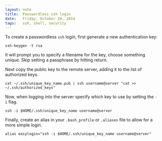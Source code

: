 ```yaml
---
layout: note
title:  Passwordless ssh login
date:   Friday, October 10, 2014
tags:   ssh, shell, security
---
```


To create a passwordless `ssh` login, first generate a new authentication key:

    ssh-keygen -t rsa

It will prompt you to specify a filename for the key, choose something unique. Skip setting a passphrase by hitting return.

Next copy the public key to the remote server, adding it to the list of authorized keys.

    cat ~/.ssh/unique_key_name.pub | ssh username@server "cat >> ~/.ssh/authorized_keys"

Now, when logging into the server specify which key to use by setting the `-i` flag.

    ssh -i $HOME/.ssh/unique_key_name username@server

Finally, create an alias in your `.bash_profile` or `.aliases` file to allow for a more simple login.

    alias easylogin="ssh -i $HOME/.ssh/unique_key_name username@server"
